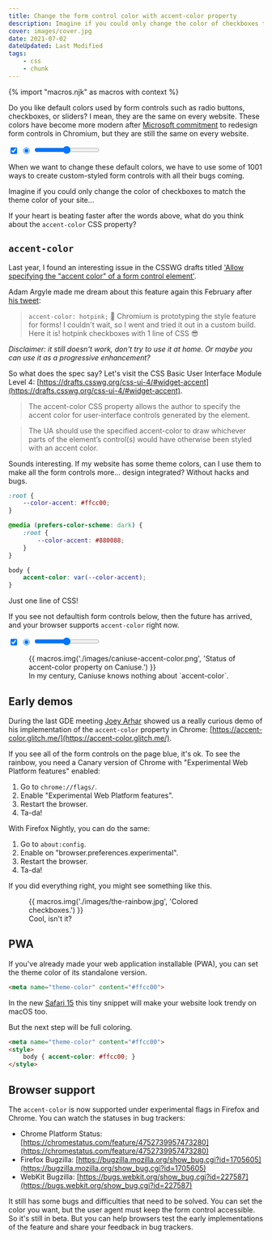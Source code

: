 ```yaml
---
title: Change the form control color with accent-color property
description: Imagine if you could only change the color of checkboxes to match the theme color of your site...
cover: images/cover.jpg
date: 2021-07-02
dateUpdated: Last Modified
tags:
    - css
    - chunk
---
```


{% import "macros.njk" as macros with context %}

Do you like default colors used by form controls such as radio buttons, checkboxes, or sliders? I mean, they are the same on every website. These colors have become more modern after [Microsoft commitment](https://blogs.windows.com/msedgedev/2019/10/15/form-controls-microsoft-edge-chromium/) to redesign form controls in Chromium, but they are still the same on every website.

<p>
    <input type="checkbox" checked>
    <input type="radio" checked>
    <input type="range">
</p>

When we want to change these default colors, we have to use some of 1001 ways to create custom-styled form controls with all their bugs coming.

Imagine if you could only change the color of checkboxes to match the theme color of your site...

If your heart is beating faster after the words above, what do you think about the `accent-color` CSS property?

## `accent-color`

Last year, I found an interesting issue in the CSSWG drafts titled ['Allow specifying the "accent color" of a form control element'](https://github.com/w3c/csswg-drafts/issues/5187).

Adam Argyle made me dream about this feature again this February after [his tweet](https://twitter.com/argyleink/status/1360022120810483715):

> `accent-color: hotpink;` 🎉
Chromium is prototyping the style feature for forms! I couldn't wait, so I went and tried it out in a custom build. Here it is!
hotpink checkboxes with 1 line of CSS 😎

*Disclaimer: it still doesn't work, don't try to use it at home. Or maybe you can use it as a progressive enhancement?*

So what does the spec say? Let's visit the CSS Basic User Interface Module Level 4: [https://drafts.csswg.org/css-ui-4/#widget-accent](https://drafts.csswg.org/css-ui-4/#widget-accent).

> The accent-color CSS property allows the author to specify the accent color for user-interface controls generated by the element.

> The UA should use the specified accent-color to draw whichever parts of the element’s control(s) would have otherwise been styled with an accent color.

Sounds interesting. If my website has some theme colors, can I use them to make all the form controls more... design integrated? Without hacks and bugs.

```css
:root {
    --color-accent: #ffcc00;
}

@media (prefers-color-scheme: dark) {
    :root {
        --color-accent: #880088;
    }
}

body {
    accent-color: var(--color-accent);
}
```

Just one line of CSS!

If you see not defaultish form controls below, then the future has arrived, and your browser supports `accent-color` right now.

<p style="accent-color: var(--color-accent);">
    <input type="checkbox" checked>
    <input type="radio" checked>
    <input type="range">
</p>

<figure >
    {{ macros.img('./images/caniuse-accent-color.png', 'Status of accent-color property on Caniuse.') }}
    <figcaption>
        In my century, Caniuse knows nothing about `accent-color`.
    </figcaption>
</figure>

## Early demos

During the last GDE meeting [Joey Arhar](https://twitter.com/JosephArhar) showed us a really curious demo of his implementation of the `accent-color` property in Chrome: [https://accent-color.glitch.me/](https://accent-color.glitch.me/).

If you see all of the form controls on the page blue, it's ok. To see the rainbow, you need a Canary version of Chrome with "Experimental Web Platform features" enabled:

1. Go to `chrome://flags/`.
2. Enable "Experimental Web Platform features".
3. Restart the browser.
4. Ta-da!

With Firefox Nightly, you can do the same:

1. Go to `about:config`.
2. Enable on "browser.preferences.experimental".
3. Restart the browser.
4. Ta-da!

If you did everything right, you might see something like this.

<figure >
    {{ macros.img('./images/the-rainbow.jpg', 'Colored checkboxes.') }}
    <figcaption>
        Cool, isn't it?
    </figcaption>
</figure>

## PWA

If you've already made your web application installable (PWA), you can set the theme color of its standalone version.

```html
<meta name="theme-color" content="#ffcc00">
```

In the new [Safari 15](https://developer.apple.com/documentation/safari-release-notes/safari-15-beta-release-notes#HTML) this tiny snippet will make your website look trendy on macOS too.

But the next step will be full coloring.

```html
<meta name="theme-color" content="#ffcc00">
<style>
    body { accent-color: #ffcc00; }
</style>
```

## Browser support

The `accent-color` is now supported under experimental flags in Firefox and Chrome. You can watch the statuses in bug trackers:

- Chrome Platform Status: [https://chromestatus.com/feature/4752739957473280](https://chromestatus.com/feature/4752739957473280)
- Firefox Bugzilla: [https://bugzilla.mozilla.org/show_bug.cgi?id=1705605](https://bugzilla.mozilla.org/show_bug.cgi?id=1705605)
- WebKit Bugzilla: [https://bugs.webkit.org/show_bug.cgi?id=227587](https://bugs.webkit.org/show_bug.cgi?id=227587)

It still has some bugs and difficulties that need to be solved. You can set the color you want, but the user agent must keep the form control accessible. So it's still in beta. But you can help browsers test the early implementations of the feature and share your feedback in bug trackers.
